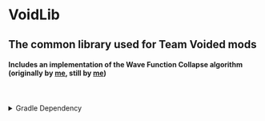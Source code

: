 # VoidLib

## The common library used for Team Voided mods
#### Includes an implementation of the Wave Function Collapse algorithm (originally by [me](https://github.com/BrokenFuse), still by [me](https://github.com/BrokenFuse))

<br>
<br>

<details>
<summary>Gradle Dependency</summary>

```kotlin
repositiories {
    maven("https://maven.brokenfuse.me/releases")
}
```

```kotlin
dependencies {
    modImplementation("org.team.voided:voidlib:${project.properties["voidlib_version"]}")
    //latest 1.2.1+1.19.2
}
```

<h3>For usage details goto the wiki!!</h3>
</details>
